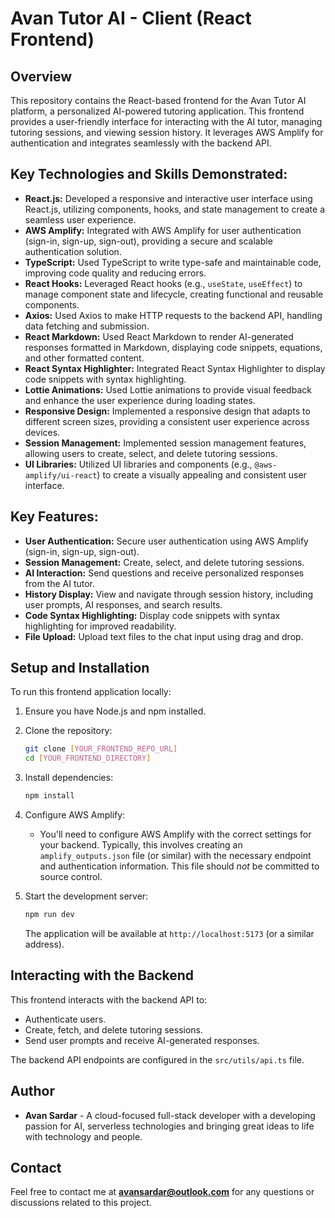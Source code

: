 # Avan Tutor AI - Client (React Frontend)

## Overview

This repository contains the React-based frontend for the Avan Tutor AI platform, a personalized AI-powered tutoring application. This frontend provides a user-friendly interface for interacting with the AI tutor, managing tutoring sessions, and viewing session history. It leverages AWS Amplify for authentication and integrates seamlessly with the backend API.

## Key Technologies and Skills Demonstrated:

*   **React.js:** Developed a responsive and interactive user interface using React.js, utilizing components, hooks, and state management to create a seamless user experience.
*   **AWS Amplify:** Integrated with AWS Amplify for user authentication (sign-in, sign-up, sign-out), providing a secure and scalable authentication solution.
*   **TypeScript:** Used TypeScript to write type-safe and maintainable code, improving code quality and reducing errors.
*   **React Hooks:** Leveraged React hooks (e.g., `useState`, `useEffect`) to manage component state and lifecycle, creating functional and reusable components.
*   **Axios:** Used Axios to make HTTP requests to the backend API, handling data fetching and submission.
*   **React Markdown:** Used React Markdown to render AI-generated responses formatted in Markdown, displaying code snippets, equations, and other formatted content.
*   **React Syntax Highlighter:** Integrated React Syntax Highlighter to display code snippets with syntax highlighting.
*   **Lottie Animations:** Used Lottie animations to provide visual feedback and enhance the user experience during loading states.
*   **Responsive Design:** Implemented a responsive design that adapts to different screen sizes, providing a consistent user experience across devices.
*   **Session Management:** Implemented session management features, allowing users to create, select, and delete tutoring sessions.
*   **UI Libraries:** Utilized UI libraries and components (e.g., `@aws-amplify/ui-react`) to create a visually appealing and consistent user interface.

## Key Features:

*   **User Authentication:** Secure user authentication using AWS Amplify (sign-in, sign-up, sign-out).
*   **Session Management:** Create, select, and delete tutoring sessions.
*   **AI Interaction:** Send questions and receive personalized responses from the AI tutor.
*   **History Display:** View and navigate through session history, including user prompts, AI responses, and search results.
*   **Code Syntax Highlighting:** Display code snippets with syntax highlighting for improved readability.
*   **File Upload:** Upload text files to the chat input using drag and drop.

## Setup and Installation

To run this frontend application locally:

1.  Ensure you have Node.js and npm installed.
2.  Clone the repository:

    ```bash
    git clone [YOUR_FRONTEND_REPO_URL]
    cd [YOUR_FRONTEND_DIRECTORY]
    ```

3.  Install dependencies:

    ```bash
    npm install
    ```

4.  Configure AWS Amplify:
    *   You'll need to configure AWS Amplify with the correct settings for your backend.  Typically, this involves creating an `amplify_outputs.json` file (or similar) with the necessary endpoint and authentication information. This file should *not* be committed to source control.

5.  Start the development server:

    ```bash
    npm run dev
    ```

    The application will be available at `http://localhost:5173` (or a similar address).

## Interacting with the Backend

This frontend interacts with the backend API to:

*   Authenticate users.
*   Create, fetch, and delete tutoring sessions.
*   Send user prompts and receive AI-generated responses.

The backend API endpoints are configured in the `src/utils/api.ts` file.

## Author

*   **Avan Sardar** - A cloud-focused full-stack developer with a developing passion for AI, serverless technologies and bringing great ideas to life with technology and people.

## Contact

Feel free to contact me at **avansardar@outlook.com** for any questions or discussions related to this project.
